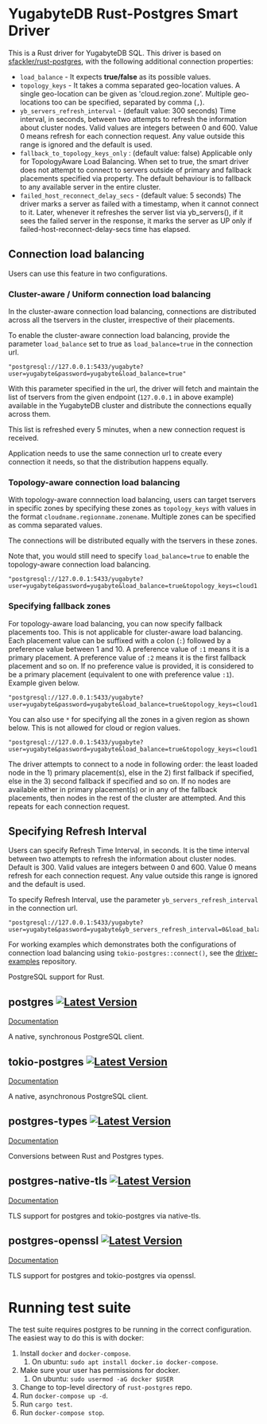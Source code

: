 # YugabyteDB Rust-Postgres Smart Driver

This is a Rust driver for YugabyteDB SQL. This driver is based on [sfackler/rust-postgres](https://github.com/sfackler/rust-postgres), with the following additional connection properties:

- `load_balance`   - It expects **true/false** as its possible values.
- `topology_keys`  - It takes a comma separated geo-location values. A single geo-location can be given as 'cloud.region.zone'. Multiple geo-locations too can be specified, separated by comma (`,`).
- `yb_servers_refresh_interval` - (default value: 300 seconds) Time interval, in seconds, between two attempts to refresh the information about cluster nodes. Valid values are integers between 0 and 600. Value 0 means refresh for each connection request. Any value outside this range is ignored and the default is used.
- `fallback_to_topology_keys_only` : (default value: false) Applicable only for TopologyAware Load Balancing. When set to true, the smart driver does not attempt to connect to servers outside of primary and fallback placements specified via property. The default behaviour is to fallback to any available server in the entire cluster.
- `failed_host_reconnect_delay_secs` - (default value: 5 seconds) The driver marks a server as failed with a timestamp, when it cannot connect to it. Later, whenever it refreshes the server list via yb_servers(), if it sees the failed server in the response, it marks the server as UP only if failed-host-reconnect-delay-secs time has elapsed.

## Connection load balancing

Users can use this feature in two configurations.

### Cluster-aware / Uniform connection load balancing

In the cluster-aware connection load balancing, connections are distributed across all the tservers in the cluster, irrespective of their placements.

To enable the cluster-aware connection load balancing, provide the parameter `load_balance` set to true as `load_balance=true` in the connection url.

```
"postgresql://127.0.0.1:5433/yugabyte?user=yugabyte&password=yugabyte&load_balance=true"
```

With this parameter specified in the url, the driver will fetch and maintain the list of tservers from the given endpoint (`127.0.0.1` in above example) available in the YugabyteDB cluster and distribute the connections equally across them.

This list is refreshed every 5 minutes, when a new connection request is received.

Application needs to use the same connection url to create every connection it needs, so that the distribution happens equally.

### Topology-aware connection load balancing

With topology-aware connnection load balancing, users can target tservers in specific zones by specifying these zones as `topology_keys` with values in the format `cloudname.regionname.zonename`. Multiple zones can be specified as comma separated values.

The connections will be distributed equally with the tservers in these zones.

Note that, you would still need to specify `load_balance=true` to enable the topology-aware connection load balancing.

```
"postgresql://127.0.0.1:5433/yugabyte?user=yugabyte&password=yugabyte&load_balance=true&topology_keys=cloud1.datacenter1.rack1"
```
### Specifying fallback zones

For topology-aware load balancing, you can now specify fallback placements too. This is not applicable for cluster-aware load balancing.
Each placement value can be suffixed with a colon (`:`) followed by a preference value between 1 and 10.
A preference value of `:1` means it is a primary placement. A preference value of `:2` means it is the first fallback placement and so on. If no preference value is provided, it is considered to be a primary placement (equivalent to one with preference value `:1`). Example given below.

```
"postgresql://127.0.0.1:5433/yugabyte?user=yugabyte&password=yugabyte&load_balance=true&topology_keys=cloud1.region1.zone1:1,cloud1.region1.zone2:2";
```

You can also use `*` for specifying all the zones in a given region as shown below. This is not allowed for cloud or region values.

```
"postgresql://127.0.0.1:5433/yugabyte?user=yugabyte&password=yugabyte&load_balance=true&topology_keys=cloud1.region1.*:1,cloud1.region2.*:2";
```

The driver attempts to connect to a node in following order: the least loaded node in the 1) primary placement(s), else in the 2) first fallback if specified, else in the 3) second fallback if specified and so on.
If no nodes are available either in primary placement(s) or in any of the fallback placements, then nodes in the rest of the cluster are attempted.
And this repeats for each connection request.

## Specifying Refresh Interval

Users can specify Refresh Time Interval, in seconds. It is the time interval between two attempts to refresh the information about cluster nodes. Default is 300. Valid values are integers between 0 and 600. Value 0 means refresh for each connection request. Any value outside this range is ignored and the default is used.

To specify Refresh Interval, use the parameter `yb_servers_refresh_interval` in the connection url.
```
"postgresql://127.0.0.1:5433/yugabyte?user=yugabyte&password=yugabyte&yb_servers_refresh_interval=0&load_balance=true&topology_keys=cloud1.region1.*:1,cloud1.region2.*:2";
```

For working examples which demonstrates both the configurations of connection load balancing using `tokio-postgres::connect()`, see the [driver-examples](https://github.com/yugabyte/driver-examples/tree/main/rust/rust_ysql_driver_examples) repository.

PostgreSQL support for Rust.

## postgres [![Latest Version](https://img.shields.io/crates/v/postgres.svg)](https://crates.io/crates/postgres)

[Documentation](https://docs.rs/postgres)

A native, synchronous PostgreSQL client.

## tokio-postgres [![Latest Version](https://img.shields.io/crates/v/tokio-postgres.svg)](https://crates.io/crates/tokio-postgres)

[Documentation](https://docs.rs/tokio-postgres)

A native, asynchronous PostgreSQL client.

## postgres-types [![Latest Version](https://img.shields.io/crates/v/postgres-types.svg)](https://crates.io/crates/postgres-types)

[Documentation](https://docs.rs/postgres-types)

Conversions between Rust and Postgres types.

## postgres-native-tls [![Latest Version](https://img.shields.io/crates/v/postgres-native-tls.svg)](https://crates.io/crates/postgres-native-tls)

[Documentation](https://docs.rs/postgres-native-tls)

TLS support for postgres and tokio-postgres via native-tls.

## postgres-openssl [![Latest Version](https://img.shields.io/crates/v/postgres-openssl.svg)](https://crates.io/crates/postgres-openssl)

[Documentation](https://docs.rs/postgres-openssl)

TLS support for postgres and tokio-postgres via openssl.

# Running test suite

The test suite requires postgres to be running in the correct configuration. The easiest way to do this is with docker:

1. Install `docker` and `docker-compose`.
   1. On ubuntu: `sudo apt install docker.io docker-compose`.
1. Make sure your user has permissions for docker.
   1. On ubuntu: ``sudo usermod -aG docker $USER``
1. Change to top-level directory of `rust-postgres` repo.
1. Run `docker-compose up -d`.
1. Run `cargo test`.
1. Run `docker-compose stop`.
